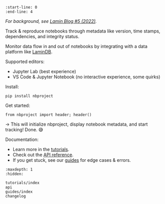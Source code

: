 ```{include} ../README.md
:start-line: 0
:end-line: 4
```

_For background, see [Lamin Blog #5 (2022)](https://lamin.ai/notes/2022/nbproject)._

Track & reproduce notebooks through metadata like version, time stamps, dependencies, and integrity status.

Monitor data flow in and out of notebooks by integrating with a data platform like [LaminDB](https://lamin.ai/lamindb).

Supported editors:

- Jupyter Lab (best experience)
- VS Code & Jupyter Notebook (no interactive experience, some quirks)

Install:

```
pip install nbproject
```

Get started:

```
from nbproject import header; header()
```

→ This will initialize nbproject, display notebook metadata, and start tracking! Done. 😅

Documentation:

- Learn more in the [tutorials](tutorials/index).
- Check out the [API reference](api).
- If you get stuck, see our [guides](guides/index) for edge cases & errors.

```{toctree}
:maxdepth: 1
:hidden:

tutorials/index
api
guides/index
changelog
```
